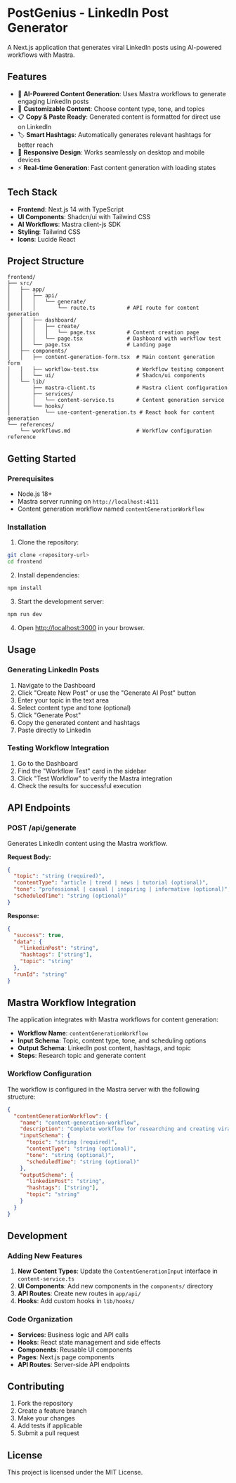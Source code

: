 # PostGenius - LinkedIn Post Generator

A Next.js application that generates viral LinkedIn posts using AI-powered workflows with Mastra.

## Features

- 🤖 **AI-Powered Content Generation**: Uses Mastra workflows to generate engaging LinkedIn posts
- 📝 **Customizable Content**: Choose content type, tone, and topics
- 📋 **Copy & Paste Ready**: Generated content is formatted for direct use on LinkedIn
- 🏷️ **Smart Hashtags**: Automatically generates relevant hashtags for better reach
- 📱 **Responsive Design**: Works seamlessly on desktop and mobile devices
- ⚡ **Real-time Generation**: Fast content generation with loading states

## Tech Stack

- **Frontend**: Next.js 14 with TypeScript
- **UI Components**: Shadcn/ui with Tailwind CSS
- **AI Workflows**: Mastra client-js SDK
- **Styling**: Tailwind CSS
- **Icons**: Lucide React

## Project Structure

```
frontend/
├── src/
│   ├── app/
│   │   ├── api/
│   │   │   └── generate/
│   │   │       └── route.ts          # API route for content generation
│   │   ├── dashboard/
│   │   │   ├── create/
│   │   │   │   └── page.tsx          # Content creation page
│   │   │   └── page.tsx              # Dashboard with workflow test
│   │   └── page.tsx                  # Landing page
│   ├── components/
│   │   ├── content-generation-form.tsx  # Main content generation form
│   │   ├── workflow-test.tsx            # Workflow testing component
│   │   └── ui/                          # Shadcn/ui components
│   └── lib/
│       ├── mastra-client.ts             # Mastra client configuration
│       ├── services/
│       │   └── content-service.ts       # Content generation service
│       └── hooks/
│           └── use-content-generation.ts # React hook for content generation
└── references/
    └── workflows.md                     # Workflow configuration reference
```

## Getting Started

### Prerequisites

- Node.js 18+ 
- Mastra server running on `http://localhost:4111`
- Content generation workflow named `contentGenerationWorkflow`

### Installation

1. Clone the repository:
```bash
git clone <repository-url>
cd frontend
```

2. Install dependencies:
```bash
npm install
```

3. Start the development server:
```bash
npm run dev
```

4. Open [http://localhost:3000](http://localhost:3000) in your browser.

## Usage

### Generating LinkedIn Posts

1. Navigate to the Dashboard
2. Click "Create New Post" or use the "Generate AI Post" button
3. Enter your topic in the text area
4. Select content type and tone (optional)
5. Click "Generate Post"
6. Copy the generated content and hashtags
7. Paste directly to LinkedIn

### Testing Workflow Integration

1. Go to the Dashboard
2. Find the "Workflow Test" card in the sidebar
3. Click "Test Workflow" to verify the Mastra integration
4. Check the results for successful execution

## API Endpoints

### POST /api/generate

Generates LinkedIn content using the Mastra workflow.

**Request Body:**
```json
{
  "topic": "string (required)",
  "contentType": "article | trend | news | tutorial (optional)",
  "tone": "professional | casual | inspiring | informative (optional)",
  "scheduledTime": "string (optional)"
}
```

**Response:**
```json
{
  "success": true,
  "data": {
    "linkedinPost": "string",
    "hashtags": ["string"],
    "topic": "string"
  },
  "runId": "string"
}
```

## Mastra Workflow Integration

The application integrates with Mastra workflows for content generation:

- **Workflow Name**: `contentGenerationWorkflow`
- **Input Schema**: Topic, content type, tone, and scheduling options
- **Output Schema**: LinkedIn post content, hashtags, and topic
- **Steps**: Research topic and generate content

### Workflow Configuration

The workflow is configured in the Mastra server with the following structure:

```json
{
  "contentGenerationWorkflow": {
    "name": "content-generation-workflow",
    "description": "Complete workflow for researching and creating viral LinkedIn content",
    "inputSchema": {
      "topic": "string (required)",
      "contentType": "string (optional)",
      "tone": "string (optional)",
      "scheduledTime": "string (optional)"
    },
    "outputSchema": {
      "linkedinPost": "string",
      "hashtags": ["string"],
      "topic": "string"
    }
  }
}
```

## Development

### Adding New Features

1. **New Content Types**: Update the `ContentGenerationInput` interface in `content-service.ts`
2. **UI Components**: Add new components in the `components/` directory
3. **API Routes**: Create new routes in `app/api/`
4. **Hooks**: Add custom hooks in `lib/hooks/`

### Code Organization

- **Services**: Business logic and API calls
- **Hooks**: React state management and side effects
- **Components**: Reusable UI components
- **Pages**: Next.js page components
- **API Routes**: Server-side API endpoints

## Contributing

1. Fork the repository
2. Create a feature branch
3. Make your changes
4. Add tests if applicable
5. Submit a pull request

## License

This project is licensed under the MIT License.
